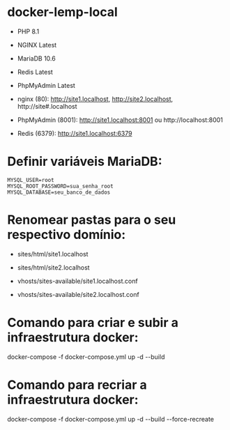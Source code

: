 # docker-lemp-local

- PHP 8.1
- NGINX Latest
- MariaDB 10.6
- Redis Latest
- PhpMyAdmin Latest

- nginx (80): http://site1.localhost, http://site2.localhost, http://site#.localhost
- PhpMyAdmin (8001): http://site1.localhost:8001 ou http://localhost:8001
- Redis (6379): http://site1.localhost:6379

   
# Definir variáveis MariaDB:
    MYSQL_USER=root
    MYSQL_ROOT_PASSWORD=sua_senha_root
    MYSQL_DATABASE=seu_banco_de_dados

# Renomear pastas para o seu respectivo domínio:

- sites/html/site1.localhost
- sites/html/site2.localhost

- vhosts/sites-available/site1.localhost.conf
- vhosts/sites-available/site2.localhost.conf

# Comando para criar e subir a infraestrutura docker:
docker-compose -f docker-compose.yml up -d --build

# Comando para recriar a infraestrutura docker:
docker-compose -f docker-compose.yml up -d --build --force-recreate
